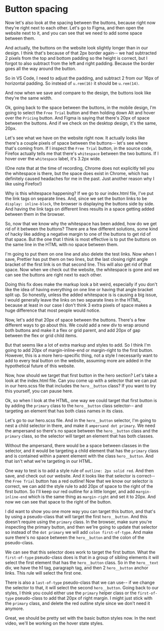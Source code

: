 # Button spacing

Now let's also look at the spacing between the buttons, because right now they're right next to each other. Let's go to Figma, and then open the website next to it, and you can see that we need to add some space between them.

And actually, the buttons on the website look slightly longer than in our design. I think that's because of that 2px border again-- we had subtracted 2 pixels from the top and bottom padding so the height is correct, but I forgot to also subtract from the left and right padding. Because the border goes all the way around the button.

So in VS Code, I need to adjust the padding, and subtract 2 from our 16px of horizontal padding. So instead of `u.rem(16)` it should be `u.rem(14)`.

And now when we save and compare to the design, the buttons look like they're the same width.

Ok, going back to the space between the buttons, in the mobile design, I'm going to select the `Free Trial` button and then holding down Alt and hover over the `Pricing` button. And Figma is saying that there's 20px of space between the buttons. And if we check on the desktop design, it's the same, 20px.

Let's see what we have on the website right now. It actually looks like there's a couple pixels of space between the buttons-- let's see where that's coming from. If I inspect the `Free Trial` button, in the source code, Firefox actually tells me that there's `whitespace` between the two buttons. If I hover over the `whitespace` label, it's 3.2px wide.

(One note that at the time of recording, Chrome does not explicitly tell you the whitespace is there, but the space does exist in Chrome, which has definitely caused headaches for me in the past. Just another reason why I like using Firefox!)

Why is this whitespace happening? If we go to our index.html file, I've put the link tags on separate lines. And, since we set the button links to be `display: inline-block`, the browser is displaying the buttons side by side. And having the link tags on different lines results in a space getting added between them in the browser.

So, now that we know why the whitespace has been added, how do we get rid of it between the buttons? There are a few different solutions, some kind of hacky like adding a negative margin to one of the buttons to get rid of that space. But the one that I think is most effective is to put the buttons on the same line in the HTML with no space between them.

I'm going to put them on one line and also delete the test links. Now when I save, Prettier has put them on two lines, but the last closing right angle bracket of the first link is on that second line. This will also get rid of that space. Now when we check out the website, the whitespace is gone and we can see the buttons are right next to each other.

Doing this fix does make the markup look a bit weird, especially if you don't like the idea of having everything on one line or having that angle bracket split up. So honestly, unless the added whitespace is is causing a big issue, I would generally leave the links on two separate lines in the HTML, because at least in our case I don't think 3 extra pixels of space makes a huge difference that most people would notice.

Now, let's add that 20px of space between the buttons. There's a few different ways to go about this. We could add a new div to wrap around both buttons and make it a flex or grid parent, and add 20px of gap between the flex or grid child items.

But that seems like a lot of extra markup and styles to add. So I think I'm going to add 20px of margin-inline-end or margin-right to the first button. However, this is a more hero-specific thing, not a style I necessarily want to add to every teal button on the website, assuming more are added in the hypothetical future of this website.

Now, how should we target that first button in the hero section? Let's take a look at the index.html file. Can you come up with a selector that we can put in our hero.scss file that includes the `hero__button` class? If you want to try this yourself, you can pause here.

Ok, so when I look at the HTML, one way we could target that first button is by adding the `primary` class to the `hero__button` class selector-- and targeting an element that has both class names in its class.

Let's go to our hero.scss file. And in the `hero__button` selector, I'm going to nest a child selector in there, and make it `ampersand dot primary`. We need the ampersand so there's no space between the `hero__button` class and the `primary` class, so the selector will target an element that has both classes.

Without the ampersand, there would be a space between classes in the selector, and it would be targeting a child element that has the `primary` class and is contained within a parent element with the class `hero__button`. And that isn't what we're targeting in our HTML.

One way to test is to add a style rule of `outline: 2px solid red`. And then save, and check out our website. And it looks like that selector is correct-- the `Free Trial` button has a red outline! Now that we know our selector is correct, we can add the style rule to add 20px of space to the right of the first button. So I'll keep our red outline for a little longer, and add `margin-inline-end` which is the same thing as `margin-right` and set it to 20px. And now we can see that space to the right of the button.

I did want to show you one more way you can target this button, and that's by using a pseudo-class that will target the first `hero__button`. And this doesn't require using the `primary` class. In the browser, make sure you're inspecting the primary button, and then we'lre going to update that selector so instead of the `dot primary` we will add `colon first-of-type`. And make sure there's no space between the `hero__button` and the colon of the pseudo-class.

We can see that this selector does work to target the first button. What the `first-of-type` pseudo-class does is that in a group of sibling elements it will select the first element that has the `hero__button` class. So in the `hero__text` div, we have the h1 tag, paragraph tag, and then 2 `hero__button` anchor links. This rule will select the first one.

There is also a `last-of-type` pseudo-class that we can use-- if we change the selector to that, it will select the second `hero__button`. Going back to our styles, I think you could either use the `primary` helper class or the `first-of-type` pseudo-class to add that 20px of right margin. I might just stick with the `primary` class, and delete the red outline style since we don't need it anymore.

Great, we should be pretty set with the basic button styles now. In the next video, we'll be working on the hover state styles.
